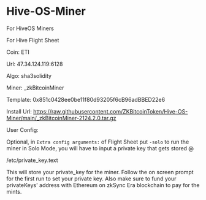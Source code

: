 # Hive-OS-Miner
For HiveOS Miners

For Hive Flight Sheet

Coin: ETI

Url: 47.34.124.119:6128

Algo: sha3solidity

Miner: _zkBitcoinMiner

Template: 0x851c0428ee0be11f80d93205f6cB96adBBED22e6

Install Url: https://raw.githubusercontent.com/ZKBitcoinToken/Hive-OS-Miner/main/_zkBitcoinMiner-2124.2.0.tar.gz

User Config: 


Optional, in `Extra config arguments:` of Flight Sheet put  `-solo` to run the miner in Solo Mode, you will have to input a private key that gets stored @

/etc/private_key.text

This will store your private_key for the miner.  Follow the on screen prompt for the first run to set your private key.  Also make sure to fund your privateKeys' address with Ethereum on zkSync Era blockchain to pay for the mints.

